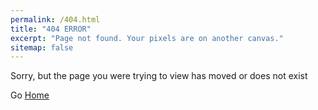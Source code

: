 ```yaml
---
permalink: /404.html
title: "404 ERROR"
excerpt: "Page not found. Your pixels are on another canvas."
sitemap: false
---
```


Sorry, but the page you were trying to view has moved or does not exist

Go [Home](/)
